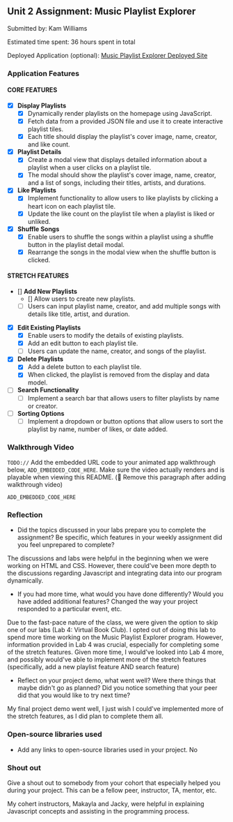 ## Unit 2 Assignment: Music Playlist Explorer

Submitted by: Kam Williams

Estimated time spent: 36 hours spent in total

Deployed Application (optional): [Music Playlist Explorer Deployed Site](ADD_LINK_HERE)

### Application Features

#### CORE FEATURES

- [x] **Display Playlists**
  - [x] Dynamically render playlists on the homepage using JavaScript.
  - [x] Fetch data from a provided JSON file and use it to create interactive playlist tiles.
  - [x] Each title should display the playlist's cover image, name, creator, and like count.

- [x] **Playlist Details**
  - [x] Create a modal view that displays detailed information about a playlist when a user clicks on a playlist tile.
  - [x] The modal should show the playlist's cover image, name, creator, and a list of songs, including their titles, artists, and durations.

- [x] **Like Playlists**
  - [x] Implement functionality to allow users to like playlists by clicking a heart icon on each playlist tile.
  - [x] Update the like count on the playlist tile when a playlist is liked or unliked.

- [x] **Shuffle Songs**
  - [x] Enable users to shuffle the songs within a playlist using a shuffle button in the playlist detail modal.
  - [x] Rearrange the songs in the modal view when the shuffle button is clicked.

#### STRETCH FEATURES

- [] **Add New Playlists**
  - [] Allow users to create new playlists.
  - [ ] Users can input playlist name, creator, and add multiple songs with details like title, artist, and duration.

- [x] **Edit Existing Playlists**
  - [x] Enable users to modify the details of existing playlists.
  - [x] Add an edit button to each playlist tile.
  - [ ] Users can update the name, creator, and songs of the playlist.

- [x] **Delete Playlists**
  - [x] Add a delete button to each playlist tile.
  - [x] When clicked, the playlist is removed from the display and data model.

- [ ] **Search Functionality**
  - [ ] Implement a search bar that allows users to filter playlists by name or creator.

- [ ] **Sorting Options**
  - [ ] Implement a dropdown or button options that allow users to sort the playlist by name, number of likes, or date added.

### Walkthrough Video

`TODO://` Add the embedded URL code to your animated app walkthrough below, `ADD_EMBEDDED_CODE_HERE`. Make sure the video actually renders and is playable when viewing this README. (🚫 Remove this paragraph after adding walkthrough video)

`ADD_EMBEDDED_CODE_HERE`

### Reflection

* Did the topics discussed in your labs prepare you to complete the assignment? Be specific, which features in your weekly assignment did you feel unprepared to complete?

The discussions and labs were helpful in the beginning when we were working on HTML and CSS. However, there could've been more depth to the discussions regarding Javascript and integrating data into our program dynamically. 

* If you had more time, what would you have done differently? Would you have added additional features? Changed the way your project responded to a particular event, etc.
  
Due to the fast-pace nature of the class, we were given the option to skip one of our labs (Lab 4: Virtual Book Club). I opted out of doing this lab to spend more time working on the Music Playlist Explorer program. However, information provided in Lab 4 was crucial, especially for completing some of the stretch features. Given more time, I would've looked into Lab 4 more, and possibly would've able to implement more of the stretch features (specifically, add a new playlist feature AND search feature)

* Reflect on your project demo, what went well? Were there things that maybe didn't go as planned? Did you notice something that your peer did that you would like to try next time?

My final project demo went well, I just wish I could've implemented more of the stretch features, as I did plan to complete them all. 

### Open-source libraries used

- Add any links to open-source libraries used in your project.
No 

### Shout out

Give a shout out to somebody from your cohort that especially helped you during your project. This can be a fellow peer, instructor, TA, mentor, etc.

My cohert instructors, Makayla and Jacky, were helpful in explaining Javascript concepts and assisting in the programming process. 
